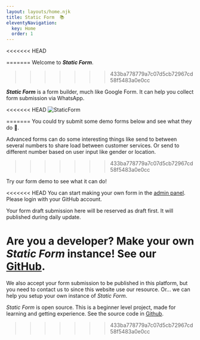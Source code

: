 ```yaml
---
layout: layouts/home.njk
title: Static Form  📚
eleventyNavigation:
  key: Home
  order: 1
---
```

<<<<<<< HEAD

=======
Welcome to ***Static Form***.
>>>>>>> 433ba778779a7c07d5cb72967cd58f5483a0e0cc

***Static Form*** is a form builder, much like Google Form. It can help you collect form submission via WhatsApp. 

<<<<<<< HEAD
![StaticForm](/img/web.gif)

=======
You could try submit some demo forms below and see what they do 🍬.

Advanced forms can do some interesting things like send to between several numbers to share load between customer services. Or send to different number based on user input like gender or location.
>>>>>>> 433ba778779a7c07d5cb72967cd58f5483a0e0cc

Try our form demo to see what it can do!

<<<<<<< HEAD
You can start making your own form in the [admin panel](/admin). Please login with your GitHub account.

Your form draft submission here will be reserved as draft first. It will published during daily update.

Are you a developer? Make your own ***Static Form*** instance! See our [GitHub](https://github.com/zulvkr/StaticForm).
=======
We also accept your form submission to be published in this platform, but you need to contact us to since this website use our resource. Or... we can help you setup your own instance of *Static Form*.

*Static Form* is open source. This is a beginner level project, made for learning and getting experience. See the source code in [Github](https://github.com/zulvkr/StaticForm).
>>>>>>> 433ba778779a7c07d5cb72967cd58f5483a0e0cc
